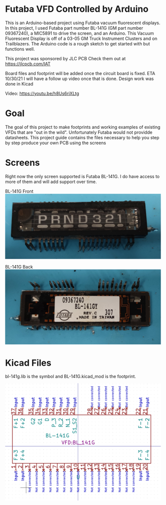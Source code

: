 # Futaba VFD Controlled by Arduino
This is an Arduino-based project using Futaba vacuum fluorescent displays.  In this project, I used Futaba part number BL-141G (GM part number 09367240), a MIC5891 to drive the screen, and an Arduino. This Vacuum Fluorescent Display is off of a 03-05 GM Truck Instrument Clusters and on Trailblazers. The Arduino code is a rough sketch to get started with but functions well. 

This project was sponsored by JLC PCB Check them out at https://jlcpcb.com/IAT 

Board files and footprint will be added once the circuit board is fixed.  ETA 10/30/21 I will have a follow up video once that is done.
Design work was done in Kicad

Video: https://youtu.be/h8Us6riXLtg

# Goal
The goal of this project to make footprints and working examples of existing VFDs that are "out in the wild". Unfortunately Futaba would not providde datasheets. This project guide contains the files necessary to help you step by step produce your own PCB using the screens

# Screens
Right now the only screen supported is Futaba BL-141G. I do have access to more of them and will add support over time.

BL-141G Front
![BL-141G front](pictures/front.jpg)

BL-141G Back
![BL-141G back](pictures/back.jpg)

# Kicad Files
 bl-141g.lib is the symbol and BL-141G.kicad_mod is the footprint.

![BL-141G back](pictures/symbol.PNG)
